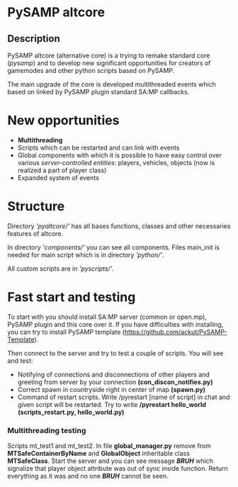 # PySAMP altcore
## Description
PySAMP altcore (alternative core) is a trying to remake standard core (*pysamp*) and to develop new significant opportunities for creators of gamemodes and other python scripts based on PySAMP.

The main upgrade of the core is developed multithreaded events which based on linked by PySAMP plugin standard SA:MP callbacks.


# New opportunities

- **Multithreading**
- Scripts which can be restarted and can link with events
- Global components with which it is possible to have easy control over various *server-controlled entities*: players, vehicles, objects (now is realized a part of player class)
- Expanded system of events

# Structure
Directory *'pyaltcore/'* has all bases functions, classes and other necessaries features of altcore.

In directory *'components/'* you can see all components. Files main_init is needed for main script which is in directory *'python/'*.

All custom scripts are in *'pyscripts/'*.

# Fast start and testing
To start with you should install SA:MP server (common or open.mp), PySAMP plugin and this core over it. If you have difficulties with installing, you can try to install PySAMP template (https://github.com/ackut/PySAMP-Template).

Then connect to the server and try to test a couple of scripts. You will see and test:
- Notifying of connections and disconnections of other players and greeting from server by your connection **(con_discon_notifies.py)**
- Correct spawn in countryside right in center of map **(spawn.py)**
- Command of restart scripts. Write /pyrestart [name of script] in chat and given script will be restarted. Try to write **/pyrestart hello_world** **(scripts_restart.py, hello_world.py)**

### Multithreading testing
Scripts mt_test1 and mt_test2. In file **global_manager.py** remove from **MTSafeContainerByName** and **GlobalObject** inheritable class **MTSafeClass**. Start the server and you can see message ***BRUH*** which signalize that player object attribute was out of sync inside function. Return everything as it was and no one ***BRUH*** cannot be seen.

